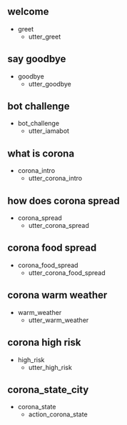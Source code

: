 ## welcome
* greet
  - utter_greet
  
## say goodbye
* goodbye
  - utter_goodbye

## bot challenge
* bot_challenge
  - utter_iamabot

## what is corona
* corona_intro
  - utter_corona_intro

## how does corona spread
* corona_spread
  - utter_corona_spread

## corona food spread
* corona_food_spread
  - utter_corona_food_spread

## corona warm weather
* warm_weather
  - utter_warm_weather

## corona high risk
* high_risk
   - utter_high_risk


## corona_state_city
* corona_state
   - action_corona_state